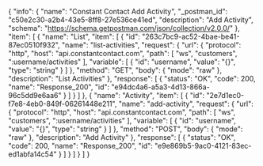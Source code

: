 {
  "info": {
    "name": "Constant Contact Add Activity",
    "_postman_id": "c50e2c30-a2b4-43e5-8ff8-27e536ce41ed",
    "description": "Add Activity",
    "schema": "https://schema.getpostman.com/json/collection/v2.0.0/"
  },
  "item": [
    {
      "name": "List",
      "item": [
        {
          "id": "263c7bc9-ac52-4bae-be41-87ec0510f932",
          "name": "list-activities",
          "request": {
            "url": {
              "protocol": "http",
              "host": "api.constantcontact.com",
              "path": [
                "ws",
                "customers",
                ":username/activities"
              ],
              "variable": [
                {
                  "id": "username",
                  "value": "{}",
                  "type": "string"
                }
              ]
            },
            "method": "GET",
            "body": {
              "mode": "raw"
            },
            "description": "List Activities"
          },
          "response": [
            {
              "status": "OK",
              "code": 200,
              "name": "Response_200",
              "id": "e94dc4a6-a5a3-4d13-866a-96c5dd9e6aa6"
            }
          ]
        }
      ]
    },
    {
      "name": "Activity",
      "item": [
        {
          "id": "2e7d1ec0-f7e8-4eb0-849f-06261448e211",
          "name": "add-activity",
          "request": {
            "url": {
              "protocol": "http",
              "host": "api.constantcontact.com",
              "path": [
                "ws",
                "customers",
                ":username/activities"
              ],
              "variable": [
                {
                  "id": "username",
                  "value": "{}",
                  "type": "string"
                }
              ]
            },
            "method": "POST",
            "body": {
              "mode": "raw"
            },
            "description": "Add Activity"
          },
          "response": [
            {
              "status": "OK",
              "code": 200,
              "name": "Response_200",
              "id": "e9e869b5-9ac0-4121-83ec-ed1abfa14c54"
            }
          ]
        }
      ]
    }
  ]
}
